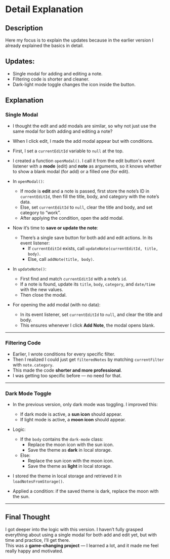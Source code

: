 # Detail Explanation

## Description

Here my focus is to explain the updates because in the earlier version I already explained the basics in detail.

## Updates:

-   Single modal for adding and editing a note.
-   Filtering code is shorter and cleaner.
-   Dark-light mode toggle changes the icon inside the button.

## Explanation

### **Single Modal**

-   I thought the edit and add modals are similar, so why not just use the same modal for both adding and editing a note?
-   When I click edit, I made the add modal appear but with conditions.
-   First, I set a `currentEditId` variable to `null` at the top.
-   I created a function `openModal()`. I call it from the edit button's event listener with a **mode** (edit) and **note** as arguments, so it knows whether to show a blank modal (for add) or a filled one (for edit).
-   In `openModal()`:

    -   If mode is **edit** and a note is passed, first store the note’s ID in `currentEditId`, then fill the title, body, and category with the note’s data.
    -   Else, set `currentEditId` to `null`, clear the title and body, and set category to “work”.
    -   After applying the condition, open the add modal.

-   Now it’s time to **save or update the note**:

    -   There’s a single save button for both add and edit actions. In its event listener:
        -   If `currentEditId` exists, call `updateNote(currentEditId, title, body)`.
        -   Else, call `addNote(title, body)`.

-   In `updateNote()`:

    -   First find and match `currentEditId` with a note’s `id`.
    -   If a note is found, update its `title`, `body`, `category`, and `date/time` with the new values.
    -   Then close the modal.

-   For opening the add modal (with no data):
    -   In its event listener, set `currentEditId` to `null`, and clear the title and body.
    -   This ensures whenever I click **Add Note**, the modal opens blank.

---

### **Filtering Code**

-   Earlier, I wrote conditions for every specific filter.
-   Then I realized I could just get `filteredNotes` by matching `currentFilter` with `note.category`.
-   This made the code **shorter and more professional**.
-   I was getting too specific before — no need for that.

---

### **Dark Mode Toggle**

-   In the previous version, only dark mode was toggling. I improved this:
    -   If dark mode is active, a **sun icon** should appear.
    -   If light mode is active, a **moon icon** should appear.
-   Logic:

    -   If the `body` contains the `dark-mode` class:
        -   Replace the moon icon with the sun icon.
        -   Save the theme as **dark** in local storage.
    -   Else:
        -   Replace the sun icon with the moon icon.
        -   Save the theme as **light** in local storage.

-   I stored the theme in local storage and retrieved it in `loadNotesFromStorage()`.
-   Applied a condition: if the saved theme is dark, replace the moon with the sun.

---

## Final Thought

I got deeper into the logic with this version. I haven’t fully grasped everything about using a single modal for both add and edit yet, but with time and practice, I’ll get there.  
This was a **game-changing project** — I learned a lot, and it made me feel really happy and motivated.
